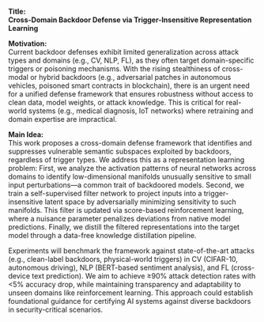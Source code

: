**Title:**  
**Cross-Domain Backdoor Defense via Trigger-Insensitive Representation Learning**  

**Motivation:**  
Current backdoor defenses exhibit limited generalization across attack types and domains (e.g., CV, NLP, FL), as they often target domain-specific triggers or poisoning mechanisms. With the rising stealthiness of cross-modal or hybrid backdoors (e.g., adversarial patches in autonomous vehicles, poisoned smart contracts in blockchain), there is an urgent need for a unified defense framework that ensures robustness without access to clean data, model weights, or attack knowledge. This is critical for real-world systems (e.g., medical diagnosis, IoT networks) where retraining and domain expertise are impractical.  

**Main Idea:**  
This work proposes a cross-domain defense framework that identifies and suppresses vulnerable semantic subspaces exploited by backdoors, regardless of trigger types. We address this as a representation learning problem: First, we analyze the activation patterns of neural networks across domains to identify low-dimensional manifolds unusually sensitive to small input perturbations—a common trait of backdoored models. Second, we train a self-supervised filter network to project inputs into a trigger-insensitive latent space by adversarially minimizing sensitivity to such manifolds. This filter is updated via score-based reinforcement learning, where a nuisance parameter penalizes deviations from native model predictions. Finally, we distill the filtered representations into the target model through a data-free knowledge distillation pipeline.  

Experiments will benchmark the framework against state-of-the-art attacks (e.g., clean-label backdoors, physical-world triggers) in CV (CIFAR-10, autonomous driving), NLP (BERT-based sentiment analysis), and FL (cross-device text prediction). We aim to achieve ≥90% attack detection rates with <5% accuracy drop, while maintaining transparency and adaptability to unseen domains like reinforcement learning. This approach could establish foundational guidance for certifying AI systems against diverse backdoors in security-critical scenarios.